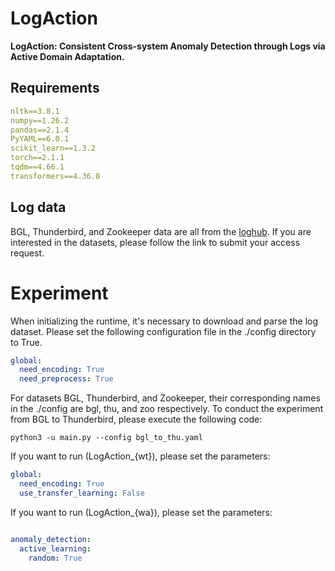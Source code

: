 # LogAction
**LogAction: Consistent Cross-system Anomaly Detection through Logs via Active Domain Adaptation.**
## Requirements
```yaml
nltk==3.8.1
numpy==1.26.2
pandas==2.1.4
PyYAML==6.0.1
scikit_learn==1.3.2
torch==2.1.1
tqdm==4.66.1
transformers==4.36.0
```
## Log data
BGL, Thunderbird, and Zookeeper data are all from the [loghub](https://github.com/logpai/loghub). If you are interested in the datasets, please follow the link to submit your access request.

# Experiment
When initializing the runtime, it's necessary to download and parse the log dataset. Please set the following configuration file in the ./config directory to True.
```yaml
global:
  need_encoding: True
  need_preprocess: True
```
For datasets BGL, Thunderbird, and Zookeeper, their corresponding names in the ./config are bgl, thu, and zoo respectively. To conduct the experiment from BGL to Thunderbird, please execute the following code:
```shell
python3 -u main.py --config bgl_to_thu.yaml
```
If you want to run \(LogAction_{wt}\), please set the parameters:
```yaml
global:
  need_encoding: True
  use_transfer_learning: False
```
If you want to run \(LogAction_{wa}\), please set the parameters:
```yaml

anomaly_detection:
  active_learning:
    random: True
```
